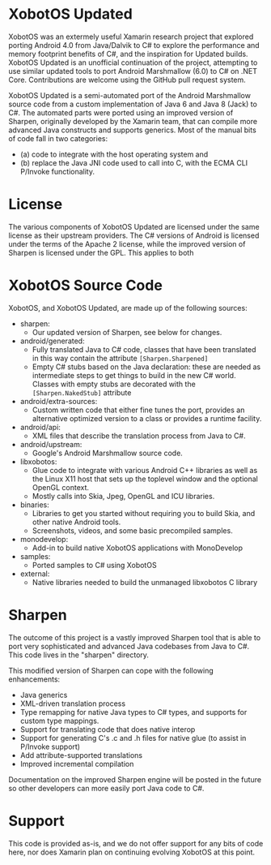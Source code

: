 XobotOS Updated
===============

XobotOS was an extermely useful Xamarin research project that explored porting Android 4.0 from Java/Dalvik to C# to explore the performance and memory footprint benefits of C#, and the inspiration for Updated builds. XobotOS Updated is an unofficial continuation of the project, attempting to use similar updated tools to port Android Marshmallow (6.0) to C# on .NET Core. Contributions are welcome using the GitHub pull request system.

XobotOS Updated is a semi-automated port of the Android Marshmallow source code from a custom implementation of Java 6 and Java 8 (Jack) to C#.  The automated parts were ported using an improved version of Sharpen, originally developed by the Xamarin team, that can compile more advanced Java constructs and supports generics.  Most of the manual bits of code fall in two categories:

- (a) code to integrate with the host operating system and
- (b) replace the Java JNI code used to call into C, with the ECMA CLI P/Invoke functionality.

License
=======

The various components of XobotOS Updated are licensed under the same license as their upstream providers.  The C# versions of Android is licensed under the terms of the Apache 2 license, while the improved version of Sharpen is licensed under the GPL. This applies to both

XobotOS Source Code
===================

XobotOS, and XobotOS Updated, are made up of the following sources:

- sharpen:
	- Our updated version of Sharpen, see below for changes.
- android/generated:
	- Fully translated Java to C# code, classes that have been translated in this way contain the attribute `[Sharpen.Sharpened]`
	- Empty C# stubs based on the Java declaration: these are needed as intermediate steps to get things to build in the new C# world.  Classes with empty stubs are decorated with the `[Sharpen.NakedStub]` attribute
- android/extra-sources:
	- Custom written code that either fine tunes the port, provides an alternative optimized version to a class or provides a runtime facility.
- android/api:
	- XML files that describe the translation process from Java to C#.
- android/upstream:
	- Google's Android Marshmallow source code.
- libxobotos:
	- Glue code to integrate with various Android C++ libraries as well as the Linux X11 host that sets up the toplevel window and the optional OpenGL context.
	- Mostly calls into Skia, Jpeg, OpenGL and ICU libraries.
- binaries:
	- Libraries to get you started without requiring you to build Skia,
	  and other native Android tools.
	- Screenshots, videos, and some basic precompiled samples.
- monodevelop:
	- Add-in to build native XobotOS applications with MonoDevelop
- samples:
	- Ported samples to C# using XobotOS
- external:
	- Native libraries needed to build the unmanaged libxobotos C library

Sharpen
=======

The outcome of this project is a vastly improved Sharpen tool that is
able to port very sophisticated and advanced Java codebases from Java
to C#.   This code lives in the "sharpen" directory.

This modified version of Sharpen can cope with the following enhancements:

- Java generics
- XML-driven translation process
- Type remapping for native Java types to C# types, and supports for custom type mappings.
- Support for translating code that does native interop
- Support for generating C's .c and .h files for native glue (to assist in P/Invoke support)
- Add attribute-supported translations
- Improved incremental compilation

Documentation on the improved Sharpen engine will be posted in the
future so other developers can more easily port Java code to C#.

Support 
=======

This code is provided as-is, and we do not offer support for any bits
of code here, nor does Xamarin plan on continuing evolving XobotOS at
this point.

